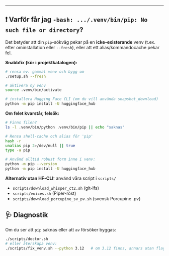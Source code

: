
---

## ❗ Varför får jag `-bash: .../.venv/bin/pip: No such file or directory`?

Det betyder att din `pip`-sökväg pekar på en **icke-existerande** venv (t.ex. efter ominstallation eller `--fresh`), eller att ett alias/kommandocache pekar fel.

**Snabbfix (kör i projektkatalogen):**
```bash
# rensa ev. gammal venv och bygg om
./setup.sh --fresh

# aktivera ny venv
source .venv/bin/activate

# installera Hugging Face CLI (om du vill använda snapshot_download)
python -m pip install -U huggingface_hub
```

**Om felet kvarstår, felsök:**
```bash
# Finns filen?
ls -l .venv/bin/python .venv/bin/pip || echo "saknas"

# Rensa shell-cache och alias för 'pip'
hash -r
unalias pip 2>/dev/null || true
type -a pip

# Använd alltid robust form inne i venv:
python -m pip --version
python -m pip install -U huggingface_hub
```

**Alternativ utan HF-CLI:** använd våra script i `scripts/`  
- `scripts/download_whisper_ct2.sh` (git-lfs)  
- `scripts/voices.sh` (Piper-röst)  
- `scripts/download_porcupine_sv_pv.sh` (svensk Porcupine .pv)

## 🩺 Diagnostik
Om du ser att `pip` saknas eller att `av` försöker byggas:
```bash
./scripts/doctor.sh
# eller återskapa venv:
./scripts/fix_venv.sh --python 3.12   # om 3.12 finns, annars utan flagga
```

